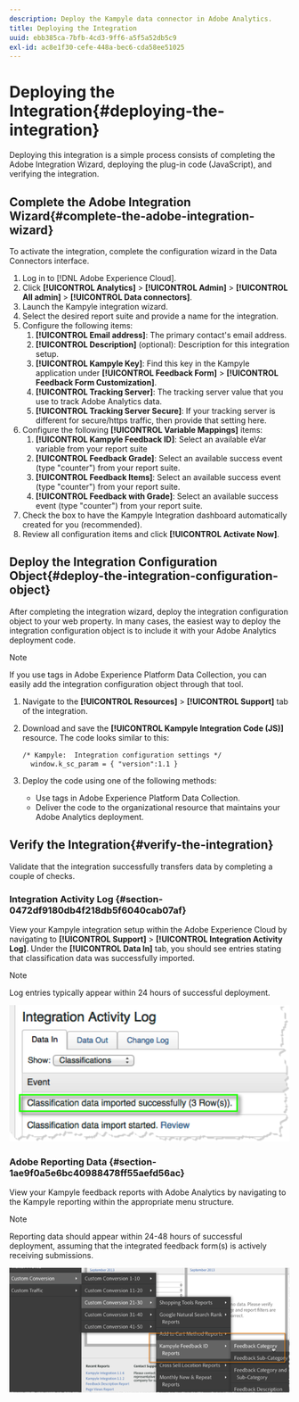 ```yaml
---
description: Deploy the Kampyle data connector in Adobe Analytics.
title: Deploying the Integration
uuid: ebb385ca-7bfb-4cd3-9ff6-a5f5a52db5c9
exl-id: ac8e1f30-cefe-448a-bec6-cda58ee51025
---
```

# Deploying the Integration{#deploying-the-integration}

Deploying this integration is a simple process consists of completing the Adobe Integration Wizard, deploying the plug-in code (JavaScript), and verifying the integration.

## Complete the Adobe Integration Wizard{#complete-the-adobe-integration-wizard}

To activate the integration, complete the configuration wizard in the Data Connectors interface.

1. Log in to [!DNL Adobe Experience Cloud].
1. Click **[!UICONTROL Analytics]** > **[!UICONTROL Admin]** > **[!UICONTROL All admin]** > **[!UICONTROL Data connectors]**.
1. Launch the Kampyle integration wizard.
1. Select the desired report suite and provide a name for the integration.
1. Configure the following items:
   1. **[!UICONTROL Email address]**: The primary contact's email address.
   1. **[!UICONTROL Description]** (optional): Description for this integration setup.
   1. **[!UICONTROL Kampyle Key]**: Find this key in the Kampyle application under **[!UICONTROL Feedback Form]** > **[!UICONTROL Feedback Form Customization]**.
   1. **[!UICONTROL Tracking Server]**: The tracking server value that you use to track Adobe Analytics data.
   1. **[!UICONTROL Tracking Server Secure]**: If your tracking server is different for secure/https traffic, then provide that setting here.
1. Configure the following **[!UICONTROL Variable Mappings]** items:
   1. **[!UICONTROL Kampyle Feedback ID]**: Select an available eVar variable from your report suite
   1. **[!UICONTROL Feedback Grade]**: Select an available success event (type "counter") from your report suite.
   1. **[!UICONTROL Feedback Items]**: Select an available success event (type "counter") from your report suite.
   1. **[!UICONTROL Feedback with Grade]**: Select an available success event (type "counter") from your report suite.
1. Check the box to have the Kampyle Integration dashboard automatically created for you (recommended).
1. Review all configuration items and click **[!UICONTROL Activate Now]**.

## Deploy the Integration Configuration Object{#deploy-the-integration-configuration-object}

After completing the integration wizard, deploy the integration configuration object to your web property. In many cases, the easiest way to deploy the integration configuration object is to include it with your Adobe Analytics deployment code.

>[!NOTE]
>
>If you use tags in Adobe Experience Platform Data Collection, you can easily add the integration configuration object through that tool.

1. Navigate to the **[!UICONTROL Resources]** > **[!UICONTROL Support]** tab of the integration.
1. Download and save the **[!UICONTROL Kampyle Integration Code (JS)]** resource. The code looks similar to this:

   ```
   /* Kampyle:  Integration configuration settings */
     window.k_sc_param = { "version":1.1 }
   ```

1. Deploy the code using one of the following methods:

   * Use tags in Adobe Experience Platform Data Collection.
   * Deliver the code to the organizational resource that maintains your Adobe Analytics deployment.

## Verify the Integration{#verify-the-integration}

Validate that the integration successfully transfers data by completing a couple of checks.

### Integration Activity Log {#section-0472df9180db4f218db5f6040cab07af}

View your Kampyle integration setup within the Adobe Experience Cloud by navigating to **[!UICONTROL Support]** > **[!UICONTROL Integration Activity Log]**. Under the **[!UICONTROL Data In]** tab, you should see entries stating that classification data was successfully imported.

>[!NOTE]
>
>Log entries typically appear within 24 hours of successful deployment.

![Integration activity log](assets/integration_activity_log.png)

### Adobe Reporting Data {#section-1ae9f0a5e6bc40988478ff55aefd56ac}

View your Kampyle feedback reports with Adobe Analytics by navigating to the Kampyle reporting within the appropriate menu structure.

>[!NOTE]
>
>Reporting data should appear within 24-48 hours of successful deployment, assuming that the integrated feedback form(s) is actively receiving submissions.

![Adobe reporting data](assets/adobe_reporting_data.png)
